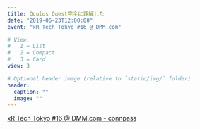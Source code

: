 ```yaml
---
title: Oculus Quest完全に理解した
date: "2019-06-23T12:00:00"
event: "xR Tech Tokyo #16 @ DMM.com"

# View.
#   1 = List
#   2 = Compact
#   3 = Card
view: 3

# Optional header image (relative to `static/img/` folder).
header:
  caption: ""
  image: ""
---
```


[xR Tech Tokyo #16 @ DMM.com - connpass](https://vrtokyo.connpass.com/event/129570/)

